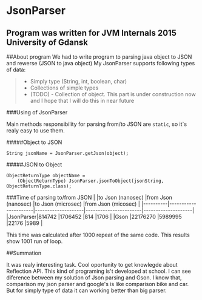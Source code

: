 # JsonParser
Program was written for JVM Internals 2015 University of Gdansk
----


##About program
We had to write program to parsing java object to JSON and rewerse (JSON to java object)
My JsonParser supports following types of data:
>- Simply type (String, int, boolean, char)
>- Collections of simple types
>- (TODO) - Collection of object. This part is under construction now and I hope that I will do this in near future

###Using of JsonParser

Main methods responsibility for parsing from/to JSON are ```static```, so it`s realy easy to use them.

#####Object to JSON
```
String jsonName = JsonParser.getJson(object);
```


#####JSON to Object
```
ObjectReturnType objectName = 
    (ObjectReturnType) JsonParser.jsonToObject(jsonString, ObjectReturnType.class);
```


###Time of parsing to/from JSON
|          |to Json (nanosec)     |from Json (nanosec) |to Json (microsec)     |from Json (micosec) |
|----------|----------------------|--------------------|-----------------------|--------------------|
|JsonParser|814742                |1706452             |814                    |1706                |
|Gson      |22176270              |5989995             |22176                  |5989                |

This time was calculated after 1000 repeat of the same code. This results show 1001 run of loop.



##Summation

It was realy interesting task. Cool oportunity to get knowlegde about Reflection API. This kind of programing is't developed at school. I can see diference between
my solution of Json parsing and Gson. I know that, comparison my json parser and google's is like comparison bike and car. But for simply type of data it can working better than big parser. 

